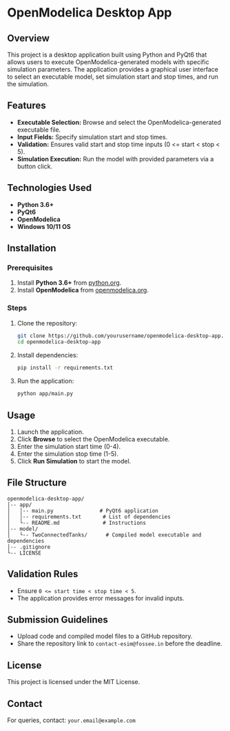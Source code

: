 # OpenModelica Desktop App

## Overview
This project is a desktop application built using Python and PyQt6 that allows users to execute OpenModelica-generated models with specific simulation parameters. The application provides a graphical user interface to select an executable model, set simulation start and stop times, and run the simulation.

## Features
- **Executable Selection:** Browse and select the OpenModelica-generated executable file.
- **Input Fields:** Specify simulation start and stop times.
- **Validation:** Ensures valid start and stop time inputs (0 <= start < stop < 5).
- **Simulation Execution:** Run the model with provided parameters via a button click.

## Technologies Used
- **Python 3.6+**
- **PyQt6**
- **OpenModelica**
- **Windows 10/11 OS**

## Installation

### Prerequisites
1. Install **Python 3.6+** from [python.org](https://www.python.org/downloads/).
2. Install **OpenModelica** from [openmodelica.org](https://openmodelica.org/download/download-windows).

### Steps
1. Clone the repository:
   ```bash
   git clone https://github.com/yourusername/openmodelica-desktop-app.git
   cd openmodelica-desktop-app
   ```
2. Install dependencies:
   ```bash
   pip install -r requirements.txt
   ```
3. Run the application:
   ```bash
   python app/main.py
   ```

## Usage
1. Launch the application.
2. Click **Browse** to select the OpenModelica executable.
3. Enter the simulation start time (0-4).
4. Enter the simulation stop time (1-5).
5. Click **Run Simulation** to start the model.

## File Structure
```
openmodelica-desktop-app/
│-- app/
│   │-- main.py               # PyQt6 application
│   │-- requirements.txt       # List of dependencies
│   └-- README.md              # Instructions
│-- model/
│   └-- TwoConnectedTanks/      # Compiled model executable and dependencies
│-- .gitignore
└-- LICENSE
```

## Validation Rules
- Ensure `0 <= start time < stop time < 5`.
- The application provides error messages for invalid inputs.

## Submission Guidelines
- Upload code and compiled model files to a GitHub repository.
- Share the repository link to `contact-esim@fossee.in` before the deadline.

## License
This project is licensed under the MIT License.

## Contact
For queries, contact: `your.email@example.com`

